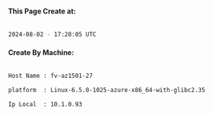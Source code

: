 
   
#### This Page Create at:

```bash

2024-08-02 - 17:28:05 UTC

```

#### Create By Machine:

```bash

Host Name : fv-az1501-27

platform  : Linux-6.5.0-1025-azure-x86_64-with-glibc2.35

Ip Local  : 10.1.0.93

```

